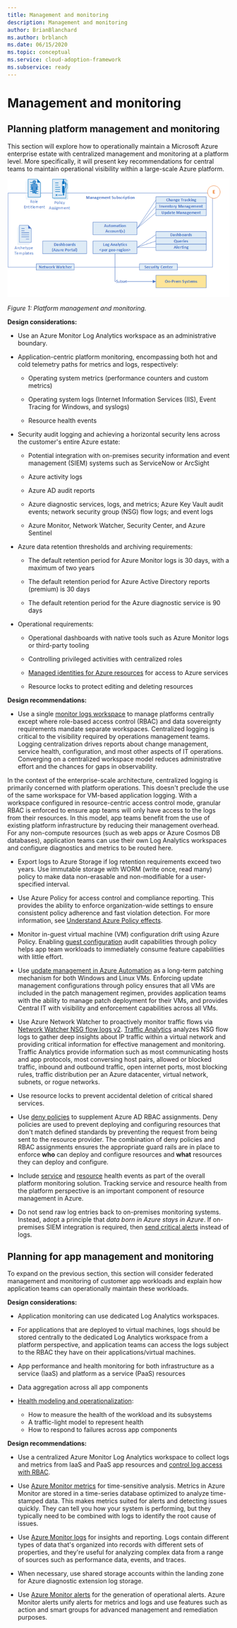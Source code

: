 ```yaml
---
title: Management and monitoring
description: Management and monitoring
author: BrianBlanchard
ms.author: brblanch
ms.date: 06/15/2020
ms.topic: conceptual
ms.service: cloud-adoption-framework
ms.subservice: ready
---
```


# Management and monitoring

## Planning platform management and monitoring

This section will explore how to operationally maintain a Microsoft Azure enterprise estate with centralized management and monitoring at a platform level. More specifically, it will present key recommendations for central teams to maintain operational visibility within a large-scale Azure platform.

![Management and monitoring](./media/management-and-monitoring.png)

_Figure 1: Platform management and monitoring._

<!-- cSpell:ignore syslogs SIEM -->

**Design considerations:**

- Use an Azure Monitor Log Analytics workspace as an administrative boundary.

- Application-centric platform monitoring, encompassing both hot and cold telemetry paths for metrics and logs, respectively:

  - Operating system metrics (performance counters and custom metrics)

  - Operating system logs (Internet Information Services (IIS), Event Tracing for Windows, and syslogs)

  - Resource health events

- Security audit logging and achieving a horizontal security lens across the customer's entire Azure estate:

  - Potential integration with on-premises security information and event management (SIEM) systems such as ServiceNow or ArcSight

  - Azure activity logs

  - Azure AD audit reports

  - Azure diagnostic services, logs, and metrics; Azure Key Vault audit events; network security group (NSG) flow logs; and event logs

  - Azure Monitor, Network Watcher, Security Center, and Azure Sentinel

- Azure data retention thresholds and archiving requirements:

  - The default retention period for Azure Monitor logs is 30 days, with a maximum of two years

  - The default retention period for Azure Active Directory reports (premium) is 30 days

  - The default retention period for the Azure diagnostic service is 90 days

- Operational requirements:

  - Operational dashboards with native tools such as Azure Monitor logs or third-party tooling

  - Controlling privileged activities with centralized roles

  - [Managed identities for Azure resources](https://docs.microsoft.com/azure/active-directory/managed-identities-azure-resources/overview) for access to Azure services

  - Resource locks to protect editing and deleting resources

**Design recommendations:**

- Use a single [monitor logs workspace](https://docs.microsoft.com/azure/azure-monitor/platform/design-logs-deployment) to manage platforms centrally except where role-based access control (RBAC) and data sovereignty requirements mandate separate workspaces. Centralized logging is critical to the visibility required by operations management teams. Logging centralization drives reports about change management, service health, configuration, and most other aspects of IT operations. Converging on a centralized workspace model reduces administrative effort and the chances for gaps in observability.

In the context of the enterprise-scale architecture, centralized logging is primarily concerned with platform operations. This doesn't preclude the use of the same workspace for VM-based application logging. With a workspace configured in resource-centric access control mode, granular RBAC is enforced to ensure app teams will only have access to the logs from their resources. In this model, app teams benefit from the use of existing platform infrastructure by reducing their management overhead. For any non-compute resources (such as web apps or Azure Cosmos DB databases), application teams can use their own Log Analytics workspaces and configure diagnostics and metrics to be routed here.

<!-- docsTest:ignore WORM -->

- Export logs to Azure Storage if log retention requirements exceed two years. Use immutable storage with WORM (write once, read many) policy to make data non-erasable and non-modifiable for a user-specified interval.

- Use Azure Policy for access control and compliance reporting. This provides the ability to enforce organization-wide settings to ensure consistent policy adherence and fast violation detection. For more information, see [Understand Azure Policy effects](https://docs.microsoft.com/azure/governance/policy/concepts/effects).

- Monitor in-guest virtual machine (VM) configuration drift using Azure Policy. Enabling [guest configuration](https://docs.microsoft.com/azure/governance/policy/concepts/guest-configuration) audit capabilities through policy helps app team workloads to immediately consume feature capabilities with little effort.

- Use [update management in Azure Automation](https://docs.microsoft.com/azure/automation/automation-update-management) as a long-term patching mechanism for both Windows and Linux VMs.
 Enforcing update management configurations through policy ensures that all VMs are included in the patch management regimen, provides application teams with the ability to manage patch deployment for their VMs, and provides Central IT with visibility and enforcement capabilities across all VMs.

- Use Azure Network Watcher to proactively monitor traffic flows via [Network Watcher NSG flow logs v2](https://docs.microsoft.com/azure/network-watcher/network-watcher-nsg-flow-logging-overview). [Traffic Analytics](https://docs.microsoft.com/azure/network-watcher/traffic-analytics) analyzes NSG flow logs to gather deep insights about IP traffic within a virtual network and providing critical information for effective management and monitoring. Traffic Analytics provide information such as most communicating hosts and app protocols, most conversing host pairs, allowed or blocked traffic, inbound and outbound traffic, open internet ports, most blocking rules, traffic distribution per an Azure datacenter, virtual network, subnets, or rogue networks.

- Use resource locks to prevent accidental deletion of critical shared services.

- Use [deny policies](https://docs.microsoft.com/azure/governance/policy/concepts/effects#deny) to supplement Azure AD RBAC assignments. Deny policies are used to prevent deploying and configuring resources that don't match defined standards by preventing the request from being sent to the resource provider. The combination of deny policies and RBAC assignments ensures the appropriate guard rails are in place to enforce **who** can deploy and configure resources and **what** resources they can deploy and configure.

- Include [service](https://docs.microsoft.com/azure/service-health/service-health-overview) and [resource](https://docs.microsoft.com/azure/service-health/resource-health-overview) health events as part of the overall platform monitoring solution. Tracking service and resource health from the platform perspective is an important component of resource management in Azure.

- Do not send raw log entries back to on-premises monitoring systems. Instead, adopt a principle that *data born in Azure stays in Azure*. If on-premises SIEM integration is required, then [send critical alerts](https://docs.microsoft.com/azure/security-center/continuous-export) instead of logs.

## Planning for app management and monitoring

To expand on the previous section, this section will consider federated management and monitoring of customer app workloads and explain how application teams can operationally maintain these workloads.

**Design considerations:**

- Application monitoring can use dedicated Log Analytics workspaces.

- For applications that are deployed to virtual machines, logs should be stored centrally to the dedicated Log Analytics workspace from a platform perspective, and application teams can access the logs subject to the RBAC they have on their applications/virtual machines.

- App performance and health monitoring for both infrastructure as a service (IaaS) and platform as a service (PaaS) resources

- Data aggregation across all app components

- [Health modeling and operationalization](https://docs.microsoft.com/azure/cloud-adoption-framework/manage/monitor/cloud-models-monitor-overview):

  - How to measure the health of the workload and its subsystems
  - A traffic-light model to represent health
  - How to respond to failures across app components

**Design recommendations:**

- Use a centralized Azure Monitor Log Analytics workspace to collect logs and metrics from IaaS and PaaS app resources and [control log access with RBAC](https://docs.microsoft.com/azure/azure-monitor/platform/design-logs-deployment#access-control-overview).

- Use [Azure Monitor metrics](https://docs.microsoft.com/azure/azure-monitor/platform/data-platform-metrics) for time-sensitive analysis. Metrics in Azure Monitor are stored in a time-series database optimized to analyze time-stamped data. This makes metrics suited for alerts and detecting issues quickly. They can tell you how your system is performing, but they typically need to be combined with logs to identify the root cause of issues.

- Use [Azure Monitor logs](https://docs.microsoft.com/azure/azure-monitor/platform/data-platform-logs) for insights and reporting. Logs contain different types of data that's organized into records with different sets of properties, and they're useful for analyzing complex data from a range of sources such as performance data, events, and traces.

- When necessary, use shared storage accounts within the landing zone for Azure diagnostic extension log storage.

- Use [Azure Monitor alerts](https://docs.microsoft.com/azure/azure-monitor/platform/alerts-overview) for the generation of operational alerts. Azure Monitor alerts unify alerts for metrics and logs and use features such as action and smart groups for advanced management and remediation purposes.

